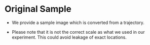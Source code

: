 # Original Sample
- We provide a sample image which is converted from a trajectory.

- Please note that it is not the correct scale as what we used in our experiment. This could avoid leakage of exact locations.
